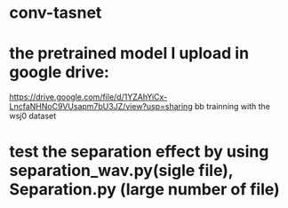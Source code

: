 # conv-tasnet


# the pretrained model I upload in google drive:
https://drive.google.com/file/d/1YZAhYiCx-LncfaNHNoC9VUsapm7bU3JZ/view?usp=sharing
bb trainning with the wsj0 dataset

# test the separation effect by using separation_wav.py(sigle file),  Separation.py (large number of file)
